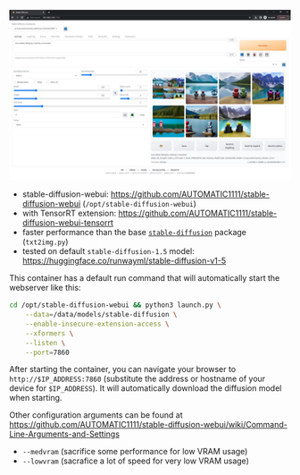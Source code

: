 
![two robots sitting by a lake by a mountain](/docs/images/diffusion_webui.jpg)

* stable-diffusion-webui: https://github.com/AUTOMATIC1111/stable-diffusion-webui (`/opt/stable-diffusion-webui`)
* with TensorRT extension: https://github.com/AUTOMATIC1111/stable-diffusion-webui-tensorrt 
* faster performance than the base [`stable-diffusion`](/packages/diffusion/stable-diffusion) package (`txt2img.py`)
* tested on default `stable-diffusion-1.5` model: https://huggingface.co/runwayml/stable-diffusion-v1-5

This container has a default run command that will automatically start the webserver like this:

```bash
cd /opt/stable-diffusion-webui && python3 launch.py \
	--data=/data/models/stable-diffusion \
	--enable-insecure-extension-access \
	--xformers \
	--listen \
	--port=7860
```

After starting the container, you can navigate your browser to `http://$IP_ADDRESS:7860` (substitute the address or hostname of your device for `$IP_ADDRESS`).  It will automatically download the diffusion model when starting.

Other configuration arguments can be found at https://github.com/AUTOMATIC1111/stable-diffusion-webui/wiki/Command-Line-Arguments-and-Settings

* `--medvram` (sacrifice some performance for low VRAM usage)
* `--lowvram` (sacrafice a lot of speed for very low VRAM usage)

